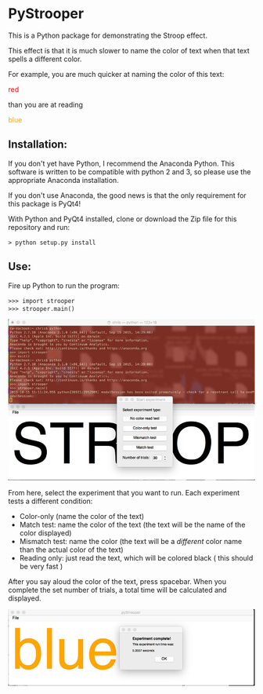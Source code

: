 # PyStrooper
This is a Python package for demonstrating the Stroop effect. 

This effect is that it is much slower to name the color of text when that text spells a different color.

For example, you are much quicker at naming the color of this text:

<span style="color:red">red</span>

than you are at reading 

<span style="color:orange">blue</span>

## Installation:
If you don't yet have Python, I recommend the Anaconda Python. This software is written to be compatible with python 2
and 3, so please use the appropriate Anaconda installation.

If you don't use Anaconda, the good news is that the only requirement for this package is PyQt4!

With Python and PyQt4 installed, clone or download the Zip file for this repository and run:

```
> python setup.py install
```

## Use:

Fire up Python to run the program:

```
>>> import strooper
>>> strooper.main()
```

![trial selector screenshot](docs/stroop_screenshot.jpg)

From here, select the experiment that you want to run. Each experiment tests a different condition:

* Color-only (name the color of the text)
* Match test: name the color of the text (the text will be the name of the color displayed)
* Mismatch test: name the color (the text will be a *different* color name than the actual color of the text)
* Reading only: just read the text, which will be colored black ( this should be very fast )

After you say aloud the color of the text, press spacebar. When you complete the set number of trials, a total time
will be calculated and displayed.


![experiment complete screenshot](docs/end_screenshot.jpg)